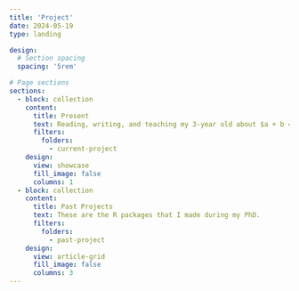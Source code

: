 ```yaml
---
title: 'Project'
date: 2024-05-19
type: landing

design:
  # Section spacing
  spacing: '5rem'

# Page sections
sections:
  - block: collection
    content:
      title: Present
      text: Reading, writing, and teaching my 3-year old about $a + b = b + a$
      filters:
        folders:
          - current-project
    design:
      view: showcase
      fill_image: false
      columns: 1
  - block: collection
    content:
      title: Past Projects
      text: These are the R packages that I made during my PhD. 
      filters:
        folders:
          - past-project
    design:
      view: article-grid
      fill_image: false
      columns: 3
---
```

